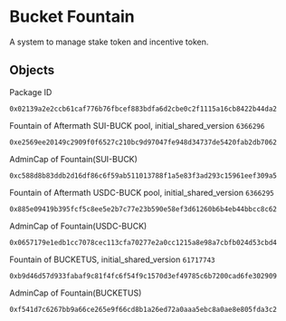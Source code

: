 # Bucket Fountain
A system to manage stake token and incentive token.

## Objects
Package ID
```
0x02139a2e2ccb61caf776b76fbcef883bdfa6d2cbe0c2f1115a16cb8422b44da2
```
Fountain of Aftermath SUI-BUCK pool, initial_shared_version `6366296`
```
0xe2569ee20149c2909f0f6527c210bc9d97047fe948d34737de5420fab2db7062
```
AdminCap of Fountain(SUI-BUCK)
```
0xc588d8b83ddb2d16df86c6f59ab511013788f1a5e83f3ad293c15961eef309a5
```
Fountain of Aftermath USDC-BUCK pool, initial_shared_version `6366295`
```
0x885e09419b395fcf5c8ee5e2b7c77e23b590e58ef3d61260b6b4eb44bbcc8c62
```
AdminCap of Fountain(USDC-BUCK)
```
0x0657179e1edb1cc7078cec113cfa70277e2a0cc1215a8e98a7cbfb024d53cbd4
```
Fountain of BUCKETUS, initial_shared_version `61717743`
```
0xb9d46d57d933fabaf9c81f4fc6f54f9c1570d3ef49785c6b7200cad6fe302909
```
AdminCap of Fountain(BUCKETUS)
```
0xf541d7c6267bb9a66ce265e9f66cd8b1a26ed72a0aaa5ebc8a0ae8e805fda3c2
```
